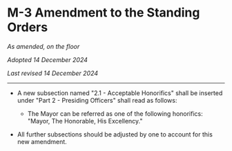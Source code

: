 # M-3 Amendment to the Standing Orders

*As amended, on the floor*

*Adopted 14 December 2024*

*Last revised 14 December 2024*

---

- A new subsection named "2.1 - Acceptable Honorifics" shall be inserted under "Part 2 - Presiding Officers" shall read as follows:

  - The Mayor can be referred as one of the following honorifics: "Mayor, The Honorable, His Excellency."

- All further subsections should be adjusted by one to account for this new amendment.
